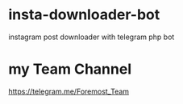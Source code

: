 # insta-downloader-bot
instagram post downloader with telegram php bot

# my Team Channel
https://telegram.me/Foremost_Team
